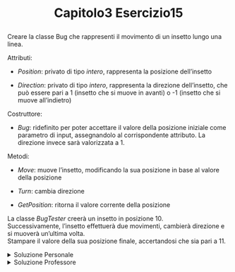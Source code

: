 # <p align=center> Capitolo3 Esercizio15 </p>

Creare la classe Bug che rappresenti il movimento di un
insetto lungo una linea.

Attributi:

- *Position*: privato di tipo *intero*, rappresenta la posizione
dell’insetto

- *Direction*: privato di tipo *intero*, rappresenta la direzione
dell’insetto, che può essere pari a 1 (insetto che si muove in
avanti) o -1 (insetto che si muove all’indietro)

Costruttore:

- *Bug*: ridefinito per poter accettare il valore della posizione
iniziale come parametro di input, assegnandolo al
corrispondente attributo. La direzione invece sarà valorizzata a 1.

Metodi:

- *Move*: muove l’insetto, modificando la sua posizione in base al
valore della posizione

- *Turn*: cambia direzione

- *GetPosition*: ritorna il valore corrente della posizione

La classe *BugTester* creerà un insetto in posizione 10. <br>
Successivamente, l’insetto effettuerà due movimenti, cambierà direzione e si muoverà un’ultima volta. <br>
Stampare il valore della sua posizione finale, accertandosi che sia pari a 11.

<details closed>

<summary> Soluzione Personale </summary>

[Bug.java]()
[BugTester.java]()

</details>

<details closed>

<summary> Soluzione Professore </summary>

[Bug.java]()
[BugTester.java]()
[BugTester2.java]()

</details>

